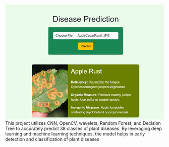 
<img src="PlantD.png" alt="Description">
This project utilizes CNN, OpenCV, wavelets, Random Forest, and Decision Tree to accurately predict 38 classes of plant diseases. By leveraging deep learning and machine learning techniques, the model helps in early detection and classification of plant diseases 
